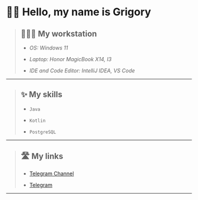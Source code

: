 # 👋🏻 Hello, my name is Grigory

> ## 👨🏻‍💻 **My workstation**
>
> - _OS: Windows 11_
>
> - _Laptop: Honor MagicBook X14, I3_
>
> - _IDE and Code Editor: IntelliJ IDEA, VS Code_

---

> ## ✨ **My skills**
>
> - `Java`
>
> - `Kotlin`
>
> - `PostgreSQL`

---

> ## 🛣️ **My links**
>
> - [Telegram Channel](https://t.me/road_to_bigtech "road to bigtech (Russian)")
>
> - [Telegram](https://t.me/vcusnx "my profile")

---
